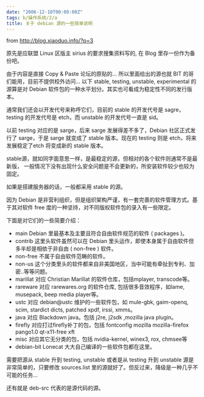 ```yaml
---
date: "2006-12-10T00:00:00Z"
tags: b/操作系统/2/a
title: 关于 debian 源的一些简单说明
---
```


from http://blog.xiaoduo.info/?p=3

原先是应联盟 Linux 区版主 sirius 的要求搜集资料写的, 在 Blog 里存一份作为备份吧。

由于内容是直接 Copy & Paste 论坛的原贴的… 所以里面给出的源也就 BIT 的哥们能用，目前不提供校外访问…
以下 stable, testing, unstable, experimental 的源算是对 Debian 软件包的一种水平划分。其实也可看成为稳定性不同的发行版本。

通常我们还会以开发代号来称呼它们，目前的 stable 的开发代号是 sagre， testing 的开发代号是 etch，而 unstable 的开发代号一直是 sid。

以前 testing 对应的是 sarge，后来 sarge 发展得差不多了，Debian 社区正式发行了 sarge，于是 sarge 就变成了 stable 版本。现在的 testing 则是 etch，将来发展稳定了etch 将变成新的 stable 版本。

stable源，就如同字面意思一样，是最稳定的源，但相对的各个软件则通常不是最新版， 一般情况下没有出现什么安全问题是不会更新的，所安装软件较少也较为固定。

如果是搭建服务器的话，一般都采用 stable 的源。

因为 Debian 是非营利组织，但是组织架构严谨，有一套完善的软件管理方式。基于其对软件 free 度的一种坚持，对不同版权软件包的录入有一些限定。

下面是对它们的一些简要介绍：

- main
  Debian 里最基本及主要且符合自由软件规范的软件 ( packages )。
- contrib
  这里头软件虽然可以在 Debian 里头运作，即使本身属于自由软件但多半却是相依于非自由 ( non-free ) 软件。
- non-free
  不属于自由软件范畴的软件。
- non-us
  这个分类里头的软件都来自非美国地区，当中可能有牵扯到专利、加密..等等问题。
- marillat
  对应 Christian Marillat 的软件仓库，包括mplayer, transcode等。
- rareware
  对应 rarewares.org 的软件仓库, 包括很多音效程序，如lame, musepack, beep media player等。
- ustc
  对应 debian@ustc 维护的一些软件包，如 mule-gbk, gaim-openq, scim, stardict dicts, patched xpdf, irssi, xmms。
- java
  对应 Blackdown java。包括 j2re, j2sdk ,mozilla java plugin。
- firefly
  对应打过firefly补丁的包，包括 fontconfig mozilla mozilla-firefox pango1.0 qt-x11-free xft
- misc
  对应其它无分类的包，包括 nvidia-kernel, winex3, rox, chmsee等
- debian-bit
  Lonecat 大大自己编译的一些软件包都在这里。

需要把源从 stable 升到 testing, unstable 或者是从 testing 升到 unstable 源是非常简单的，只要修改 sources.list 里的源就好了。但反过来，降级是一种几乎不可能的任务…

还有就是 deb-src 代表的是源代码的源。
